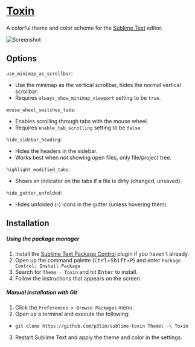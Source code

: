 # [Toxin](https://packagecontrol.io/packages/Theme%20-%20Toxin)

A colorful theme and color scheme for the [Sublime Text](//sublimetext.com/) editor.

![Screenshot](https://cloud.githubusercontent.com/assets/26496/6737169/4608883c-ce6a-11e4-89d9-a19ce2742522.png)

## Options

`use_minimap_as_scrollbar`:

- Use the minimap as the vertical scrollbar, hides the normal vertical scrollbar.
- Requires `always_show_minimap_viewport` setting to be `true`.

`mouse_wheel_switches_tabs`:

- Enables scrolling through tabs with the mouse wheel.
- Requires `enable_tab_scrolling` setting to be `false`.

`hide_sidebar_heading`:

- Hides the headers in the sidebar.
- Works best when _not_ showing open files, only file/project tree.

`highlight_modified_tabs`:

- Shows an indicator on the tabs if a file is dirty (changed, unsaved).

`hide_gutter_unfolded`:

- Hides unfolded (-) icons in the gutter (unless hovering them).

## Installation

##### Using the package manager

1. Install the [Sublime Text Package Control](//packagecontrol.io/installation) plugin if you haven't already.
2. Open up the command palette (<kbd>Ctrl</kbd>+<kbd>Shift</kbd>+<kbd>P</kbd>) and enter `Package Control: Install Package`
3. Search for `Theme - Toxin` and hit <kbd>Enter</kbd> to install.
4. Follow the instructions that appears on the screen.

##### Manual installation with Git

1. Click the `Preferences > Browse Packages` menu.
2. Open up a terminal and execute the following:
 - `git clone https://github.com/p3lim/sublime-toxin Theme\ -\ Toxin`
3. Restart Sublime Text and apply the theme and color in the settings.
